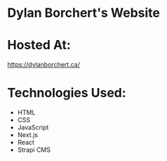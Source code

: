 # Dylan Borchert's Website

# Hosted At: 
https://dylanborchert.ca/ 

# Technologies Used:
- HTML
- CSS
- JavaScript
- Next.js
- React
- Strapi CMS


